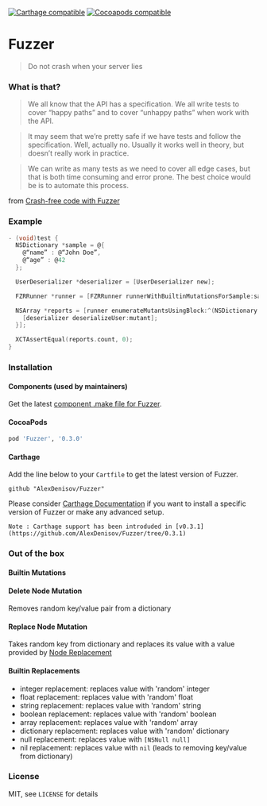 [![Carthage compatible](https://img.shields.io/badge/Carthage-compatible-4BC51D.svg?style=flat)](https://github.com/Carthage/Carthage)
[![Cocoapods compatible](https://cocoapod-badges.herokuapp.com/v/Fuzzer/badge.png)](https://cocoapods.org/?q=fuzzer)

# Fuzzer

> Do not crash when your server lies

### What is that?

> We all know that the API has a specification. We all write tests to cover “happy paths” and to cover “unhappy paths” when work with the API.

> It may seem that we’re pretty safe if we have tests and follow the specification. Well, actually no. Usually it works well in theory, but doesn’t really work in practice.

> We can write as many tests as we need to cover all edge cases, but that is both time consuming and error prone. The best choice would be is to automate this process.

from [Crash-free code with Fuzzer](https://tech.blacklane.com/2016/03/11/crash-free-code-with-fuzzer/)

### Example

```objectivec
- (void)test {
  NSDictionary *sample = @{
    @“name” : @“John Doe”,
    @“age” : @42
  };

  UserDeserializer *deserializer = [UserDeserializer new];

  FZRRunner *runner = [FZRRunner runnerWithBuiltinMutationsForSample:sample];

  NSArray *reports = [runner enumerateMutantsUsingBlock:^(NSDictionary *mutant) {
    [deserializer deserializeUser:mutant];
  }];

  XCTAssertEqual(reports.count, 0);
}
```

### Installation

#### Components (used by maintainers)

Get the latest [component .make file for Fuzzer](https://github.com/AlexDenisov/Components/tree/master/Components.make/Fuzzer).

#### CocoaPods

```ruby
pod 'Fuzzer', '0.3.0'
```

#### Carthage

Add the line below to your `Cartfile` to get the latest version of Fuzzer.

```
github "AlexDenisov/Fuzzer"
```

Please consider [Carthage Documentation](https://github.com/Carthage/Carthage/blob/master/Documentation/Artifacts.md) if you want to install a specific version of Fuzzer or make any advanced setup.

```
Note : Carthage support has been introduded in [v0.3.1](https://github.com/AlexDenisov/Fuzzer/tree/0.3.1)
```



### Out of the box

#### Builtin Mutations

#### Delete Node Mutation

Removes random key/value pair from a dictionary

#### Replace Node Mutation

Takes random key from dictionary and replaces its value with a value provided by [Node Replacement](https://github.com/AlexDenisov/Fuzzer#builtin-replacements)

#### Builtin Replacements

  - integer replacement:    replaces value with 'random' integer
  - float replacement:      replaces value with 'random' float
  - string replacement:     replaces value with 'random' string
  - boolean replacement:    replaces value with 'random' boolean
  - array replacement:      replaces value with 'random' array
  - dictionary replacement: replaces value with 'random' dictionary
  - null replacement:       replaces value with `[NSNull null]`
  - nil replacement:        replaces value with `nil` (leads to removing key/value from dictionary)

### License

MIT, see `LICENSE` for details
